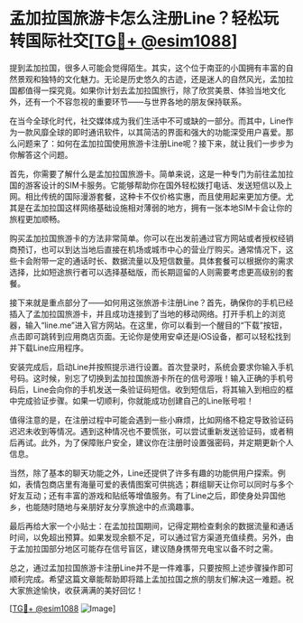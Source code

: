 # 孟加拉国旅游卡怎么注册Line？轻松玩转国际社交[[TG💪+ @esim1088](https://t.me/s/esim1088)]

提到孟加拉国，很多人可能会觉得陌生。其实，这个位于南亚的小国拥有丰富的自然景观和独特的文化魅力。无论是历史悠久的古迹，还是迷人的自然风光，孟加拉国都值得一探究竟。如果你计划去孟加拉国旅行，除了欣赏美景、体验当地文化外，还有一个不容忽视的重要环节——与世界各地的朋友保持联系。

在当今全球化时代，社交媒体成为我们生活中不可或缺的一部分。而其中，Line作为一款风靡全球的即时通讯软件，以其简洁的界面和强大的功能深受用户喜爱。那么问题来了：如何在孟加拉国使用旅游卡注册Line呢？接下来，就让我们一步步为你解答这个问题。

首先，你需要了解什么是孟加拉国旅游卡。简单来说，这是一种专门为前往孟加拉国的游客设计的SIM卡服务。它能够帮助你在国外轻松拨打电话、发送短信以及上网。相比传统的国际漫游套餐，这种卡不仅价格实惠，而且使用起来更加方便。尤其是在孟加拉国这样网络基础设施相对薄弱的地方，拥有一张本地SIM卡会让你的旅程更加顺畅。

购买孟加拉国旅游卡的方法非常简单。你可以在出发前通过官方网站或者授权经销商预订，也可以到达当地后直接在机场或城市中心的营业厅购买。通常情况下，这些卡会附带一定的通话时长、数据流量以及短信数量。具体套餐可以根据你的需求选择，比如短途旅行者可以选择基础版，而长期逗留的人则需要考虑更高级别的套餐。

接下来就是重点部分了——如何用这张旅游卡注册Line？首先，确保你的手机已经插入了孟加拉国旅游卡，并且成功连接到了当地的移动网络。打开手机上的浏览器，输入“line.me”进入官方网站。在这里，你可以看到一个醒目的“下载”按钮，点击即可跳转到应用商店页面。无论你是使用安卓还是iOS设备，都可以轻松找到并下载Line应用程序。

安装完成后，启动Line并按照提示进行设置。首次登录时，系统会要求你输入手机号码。这时候，别忘了切换到孟加拉国旅游卡所在的信号源哦！输入正确的手机号码后，Line会向你的手机发送一条验证码短信。收到短信后，将其输入到相应的框中完成验证步骤。如果一切顺利，你就能成功创建自己的Line账号啦！

值得注意的是，在注册过程中可能会遇到一些小麻烦，比如网络不稳定导致验证码迟迟未收到等情况。遇到这种情况也不要慌张，可以尝试重新发送验证码，或者稍后再试。此外，为了保障账户安全，建议你在注册时设置强密码，并定期更新个人信息。

当然，除了基本的聊天功能之外，Line还提供了许多有趣的功能供用户探索。例如，表情包商店里有海量可爱的表情图案可供挑选；群组聊天让你可以同时与多个好友互动；还有丰富的游戏和贴纸等增值服务。有了Line之后，即使身处异国他乡，也能随时随地与亲朋好友分享旅途中的点滴趣事。

最后再给大家一个小贴士：在孟加拉国期间，记得定期检查剩余的数据流量和通话时间，以免超出预算。如果发现余额不足，可以通过官方渠道充值续费。另外，由于孟加拉国部分地区可能存在信号盲区，建议随身携带充电宝以备不时之需。

总之，通过孟加拉国旅游卡注册Line并不是一件难事，只要按照上述步骤操作即可顺利完成。希望这篇文章能帮助即将踏上孟加拉国之旅的朋友们解决这一难题。祝大家旅途愉快，收获满满的美好回忆！

[[TG💪+ @esim1088](https://t.me/s/esim1088) ![Image](https://i.postimg.cc/4NQfJmqS/Snipaste-2025-05-13-00-14-12.png)]